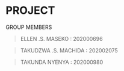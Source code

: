 # PROJECT
GROUP MEMBERS

> ELLEN .S. MASEKO : 202000696


> TAKUDZWA .S. MACHIDA : 202002075

> TAKUNDA NYENYA : 202000980
